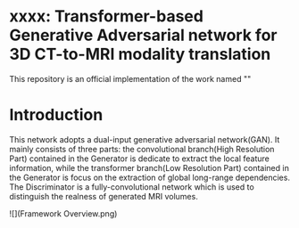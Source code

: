 # xxxx: Transformer-based Generative Adversarial network for 3D CT-to-MRI modality translation
This repository is an official implementation of the work named ""
# Introduction
This network adopts a dual-input generative adversarial network(GAN). 
It mainly consists of three parts:
the convolutional branch(High Resolution Part) contained in the Generator is dedicate to extract the local feature information, 
while the transformer branch(Low Resolution Part) contained in the Generator is focus on the extraction of global long-range dependencies. 
The Discriminator is a fully-convolutional network which is used to distinguish the realness of generated MRI volumes.

![](Framework Overview.png)
